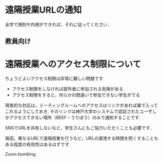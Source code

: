 # 遠隔授業URLの通知

全学で規則や内規ができれば，それに従ってください．

## 教員向け


# 遠隔授業へのアクセス制限について

ちょうどよいアクセス制限は非常に難しい問題です.

- アクセス制限をしなければ部外者に参加される危険がある
- アクセス制限をすると，何らかの間違いで参加できない学生がでる

現実的な対応は，ミーティングルームへのアクセスはリンクがあれば誰で入ってこれるようにしておき, そのリンクは神戸大学のシステムで認証されたユーザしかアクセスできない場所（BEEF・うりぼう）のみで通知することです.

SNSでURLを共有しないなど，学生さんにもご協力いただくことも必要です．

毎回，異なるURLで遠隔授業を行うなど，URLの漏洩する時間を短くすることもある程度の有効性はあるはずです．

Zoom bombing
